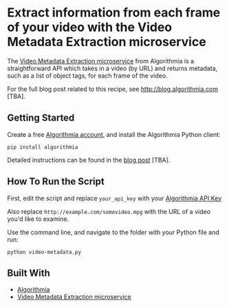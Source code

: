 # Extract information from each frame of your video with the Video Metadata Extraction microservice

The [Video Metadata Extraction microservice](https://algorithmia.com/algorithms/media/VideoMetadataExtraction) from Algorithmia is a straightforward API which takes in a video (by URL) and returns metadata, such as a list of object tags, for each frame of the video.

For the full blog post related to this recipe, see http://blog.algorithmia.com [TBA].

## Getting Started

Create a free [Algorithmia account](https://algorithmia.com/signup), and install the Algorithmia Python client:

```
pip install algorithmia
```

Detailed instructions can be found in the [blog post](http://blog.algorithmia.com/) [TBA].

## How To Run the Script

First, edit the script and replace `your_api_key` with your [Algorithmia API Key](http://developers.algorithmia.com/basics/customizing-api-keys/)

Also replace `http://example.com/somevideo.mpg` with the URL of a video you'd like to examine.

Use the command line, and navigate to the folder with your Python file and run:

```
python video-metadata.py
```

## Built With

* [Algorithmia](https://algorithmia.com)
* [Video Metadata Extraction microservice](https://algorithmia.com/algorithms/media/VideoMetadataExtraction)

